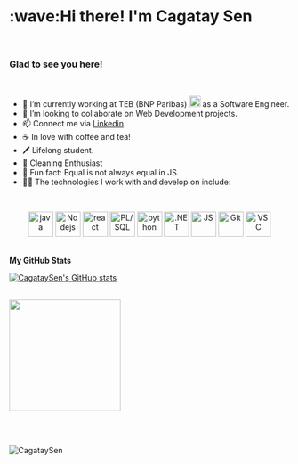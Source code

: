 <h1 align="left" id="macropower-title">:wave:Hi there! I'm Cagatay Sen</h1><br />
<h3 align="left"> Glad to see you here!</h3>  <br />


- 🌱 I’m currently working at TEB (BNP Paribas) <img src="https://www.vectorlogo.zone/logos/bnpparibas/bnpparibas-icon.svg" alt="BNP Paribas" width="20" height="20"/> as a Software Engineer.  
- 👯 I’m looking to collaborate on Web Development projects.
- 📫 Connect me via <a href="https://www.linkedin.com/in/cagataysen/" title="Cagatay Sen's linkedin profile">Linkedin</a>.
- ☕ In love with coffee and tea!
- 🖊️ Lifelong student.
- 🧽 Cleaning Enthusiast
- 👾 Fun fact: Equal is not always equal in JS.
- 🧑‍💻 The technologies I work with and develop on include:

<br />
<p align="center">
      <img src="https://www.vectorlogo.zone/logos/java/java-icon.svg" alt="java" width="45" height="45"/>     
      <img src="https://www.vectorlogo.zone/logos/nodejs/nodejs-icon.svg" alt="Nodejs" width="45" height="45"/>      
      <img src="https://www.vectorlogo.zone/logos/reactjs/reactjs-icon.svg" alt="react" width="45" height="45"/>      
      <img src="https://www.vectorlogo.zone/logos/oracle/oracle-icon.svg" alt="PL/SQL" width="45" height="45"/>
      <img src="https://www.vectorlogo.zone/logos/python/python-icon.svg" alt="python" width="45" height="45"/>
      <img src="https://www.vectorlogo.zone/logos/dotnet/dotnet-icon.svg" alt=".NET" width="45" height="45"/>
      <img src="https://www.vectorlogo.zone/logos/javascript/javascript-icon.svg" alt="JS" width="45" height="45"/>
      <img src="https://www.vectorlogo.zone/logos/git-scm/git-scm-icon.svg" alt="Git" width="45" height="45"/>
      <img src="https://www.vectorlogo.zone/logos/visualstudio_code/visualstudio_code-icon.svg" alt="VSC" width="45" height="45"/>

</p>

<br />
<b>My GitHub Stats</b>

<a href="http://www.github.com/cagataysen"><img src="https://github-readme-stats.vercel.app/api?username=cagataysen&show_icons=true&hide=&count_private=true&title_color=0891b2&text_color=ffffff&icon_color=0891b2&bg_color=1c1917&hide_border=true&show_icons=true" alt="CagataySen's GitHub stats" /></a>

<br />

<a href="https://github.com/anuraghazra/github-readme-stats">
      <img height=200 align="center" src="https://github-readme-stats.vercel.app/api/top-langs/?username=cagataysen&hide=c%23,powershell,Mathematica,Ruby,Objective-C,Objective-C%2b%2b,Cuda&title_color=61dafb&text_color=ffffff&icon_color=61dafb&bg_color=20232a&langs_count=8&layout=compact&border_color=61dafb&hide_border=true&size_weight=0.5&count_weight=0.5" />
    </a>

<br /><br />
<p align="left"> <img src="https://komarev.com/ghpvc/?username=cagataysen&color=green" alt="CagataySen" /> </p>

